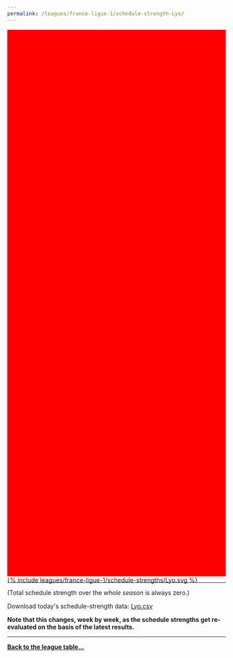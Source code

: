 ```yaml
---
permalink: /leagues/france-ligue-1/schedule-strength-Lyo/
---
```


<style>
.svg-wrap {
    background-color:red;
    height:0;
    padding-top:250%; /* 350px/550px */
    position: relative;
}

svg {
    background-color: white;
    height: 100%;
    display:block;
    width: 100%;
    position: absolute;
    top:0;
    left:0;
}
</style>


<div class="svg-wrap">
{% include leagues/france-ligue-1/schedule-strengths/Lyo.svg %}
</div>

-----

(Total schedule strength over the *whole season* is always zero.)


Download today's schedule-strength data: [Lyo.csv](/assets/leagues/france-ligue-1/2023/schedule-strengths/Lyo.csv)

**Note that this changes, week by week, as the schedule strengths get re-evaluated on the
basis of the latest results.**

-----

[**Back to the league table...**](/leagues/france-ligue-1)


